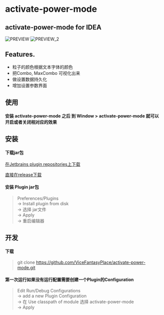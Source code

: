 activate-power-mode
====

activate-power-mode for IDEA
-------

![PREVIEW](https://github.com/ViceFantasyPlace/activate-power-mode/blob/master/ActivatePowerModePreview.gif?raw=true) 
![PREVIEW_2](https://github.com/ViceFantasyPlace/activate-power-mode/blob/master/ActivatePowerModePreview-2.gif?raw=true) 


Features.
-------
 - 粒子的颜色根据文本字体的颜色
 - 把Combo, MaxCombo 可视化出来
 - 做设置数据持久化
 - 增加设置参数界面
 

使用
-------
#### 安装 activate-power-mode 之后 到 Window > activate-power-mode 就可以开启或者关闭相对应的效果



安装
-------

#### 下载jar包
[在Jetbrains plugin repositories上下载](https://plugins.jetbrains.com/plugin/8330?pr=idea)

[直接在release下载](https://github.com/ViceFantasyPlace/activate-power-mode/releases)

#### 安装 Plugin jar包
>Preferences/Plugins <br>
>-> Install plugin from disk <br>
>-> 选择 jar文件 <br>
>-> Apply <br>
>-> 重启编辑器 <br>

开发
-------

#### 下载
>git clone https://github.com/ViceFantasyPlace/activate-power-mode.git

#### 第一次运行如果没有运行配置需要创建一个Plugin的Configuration
>Edit Run/Debug Configurations <br>
>-> add a new Plugin Configuration <br>
>-> 在 Use classpath of module 选择 activate-power-mode <br>
>-> Apply <br>
